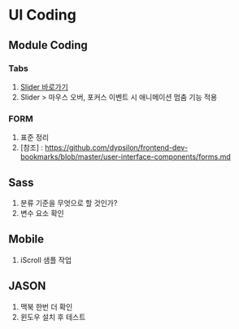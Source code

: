# UI Coding


## Module Coding

### Tabs 
1. [Slider 바로가기](http://thegi01.github.io/ui/module/tabs/slider.html)
2. Slider > 마우스 오버, 포커스 이벤트 시 애니메이션 멈춤 기능 적용


### FORM
1. 표준 정리
2. [참조] : https://github.com/dypsilon/frontend-dev-bookmarks/blob/master/user-interface-components/forms.md


## Sass
1. 분류 기준을 무엇으로 할 것인가?
2. 변수 요소 확인



## Mobile
1. iScroll 샘플 작업



## JASON 
1. 맥북 한번 더 확인
2. 윈도우 설치 후 테스트 



